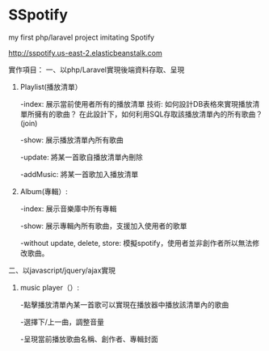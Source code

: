 # SSpotify
my first php/laravel project imitating Spotify

http://sspotify.us-east-2.elasticbeanstalk.com


實作項目：
一、以php/Laravel實現後端資料存取、呈現

 1. Playlist(播放清單）

	-index:
	  展示當前使用者所有的播放清單
	  技術:
	      如何設計DB表格來實現播放清單所擁有的歌曲？
	      在此設計下，如何利用SQL存取該播放清單內的所有歌曲？(join)
	      
	-show:
	  展示播放清單內所有歌曲
	  
	-update:
 	  將某一首歌自播放清單內刪除
	  
	-addMusic:
	  將某一首歌加入播放清單
	  
 2. Album(專輯）:
 
    -index:
     展示音樂庫中所有專輯
     
	-show:
	 展示專輯內所有歌曲，支援加入使用者的歌單 
     
	-without update, delete, store:
	 模擬spotify，使用者並非創作者所以無法修改歌曲。
  
二、以javascript/jquery/ajax實現
 
 1. music player（）:
    
    -點擊播放清單內某一首歌可以實現在播放器中播放該清單內的歌曲
    
    -選擇下/上一曲，調整音量
    
    -呈現當前播放歌曲名稱、創作者、專輯封面
    
    


